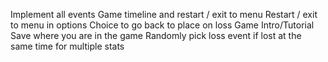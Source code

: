Implement all events
Game timeline and restart / exit to menu
Restart / exit to menu in options
Choice to go back to place on loss
Game Intro/Tutorial
Save where you are in the game
Randomly pick loss event if lost at the same time for multiple stats